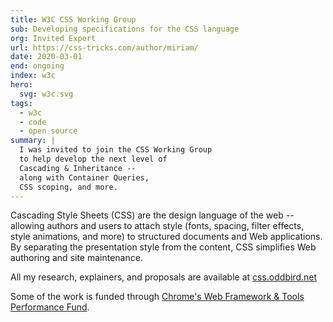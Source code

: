 ```yaml
---
title: W3C CSS Working Group
sub: Developing specifications for the CSS language
org: Invited Expert
url: https://css-tricks.com/author/miriam/
date: 2020-03-01
end: ongoing
index: w3c
hero:
  svg: w3c.svg
tags:
  - w3c
  - code
  - open source
summary: |
  I was invited to join the CSS Working Group
  to help develop the next level of
  Cascading & Inheritance --
  along with Container Queries,
  CSS scoping, and more.
---
```


Cascading Style Sheets (CSS) are the design language of the web --
allowing authors and users to attach style
(fonts, spacing, filter effects, style animations, and more)
to structured documents and Web applications.
By separating the presentation style from the content,
CSS simplifies Web authoring and site maintenance.

All my research, explainers, and proposals
are available at [css.oddbird.net](https://css.oddbird.net/)

Some of the work is funded through
[Chrome's Web Framework & Tools Performance Fund][fund].

[fund]: https://opencollective.com/chrome
